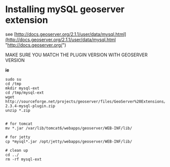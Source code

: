 # Installing mySQL geoserver extension #

see [http://docs.geoserver.org/2.1.1/user/data/mysql.html](http://docs.geoserver.org/2.1.1/user/data/mysql.html "http://docs.geoserver.org/")


MAKE SURE YOU MATCH THE PLUGIN VERSION WITH GEOSERVER VERSION

**ie**
	
	sudo su
	cd /tmp
	mkdir mysql-ext
	cd /tmp/mysql-ext
	wget http://sourceforge.net/projects/geoserver/files/GeoServer%20Extensions/2.3.4/geoserver-2.3.4-mysql-plugin.zip
	unzip *.zip
	

	# for tomcat
	mv *.jar /var/lib/tomcat6/webapps/geoserver/WEB-INF/lib/

	# for jetty
	cp *mysql*.jar /opt/jetty/webapps/geoserver/WEB-INF/lib/
	
	# clean up
	cd ../
	rm -rf mysql-ext
	
		





